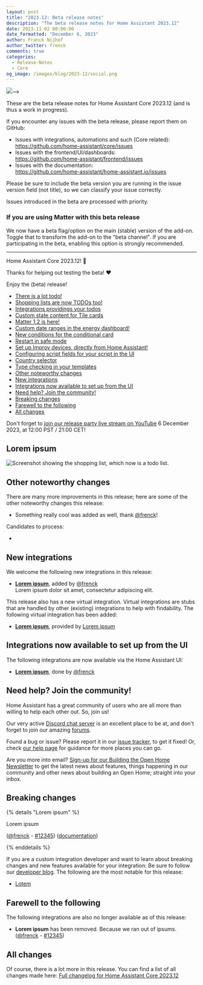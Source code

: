 ```yaml
---
layout: post
title: "2023.12: Beta release notes"
description: "The beta release notes for Home Assistant 2023.12"
date: 2023-11-02 00:00:00
date_formatted: "December 6, 2023"
author: Franck Nijhof
author_twitter: frenck
comments: true
categories:
  - Release-Notes
  - Core
og_image: /images/blog/2023-12/social.png
---
```


<a href='/integrations/#version/2023.12'><img src='/images/blog/2023-12/social.png' style='border: 0;box-shadow: none;'></a>-->

<!-- BELOW NEEDS TO BE REMOVED BEFORE THE RELEASE -->

These are the beta release notes for Home Assistant Core 2023.12 (and is thus a
work in progress).

If you encounter any issues with the beta release, please report them on GitHub:

- Issues with integrations, automations and such (Core related):<br>
  <https://github.com/home-assistant/core/issues>
- Issues with the frontend/UI/dashboards:<br>
  <https://github.com/home-assistant/frontend/issues>
- Issues with the documentation:<br>
  <https://github.com/home-assistant/home-assistant.io/issues>

Please be sure to include the beta version you are running in the issue
version field (not title), so we can classify your issue correctly.

Issues introduced in the beta are processed with priority.

### If you are using Matter with this beta release <!-- omit in toc -->

We now have a beta flag/option on the main (stable) version of the add-on.
Toggle that to transform the add-on to the "beta channel". If you are
participating in the beta, enabling this option is strongly recommended.

---

<!-- ABOVE NEEDS TO BE REMOVED BEFORE THE RELEASE -->

Home Assistant Core 2023.12! 🎉

Thanks for helping out testing the beta! ❤️

Enjoy the (beta) release!

<!--more-->

- [There is a lot todo!](#there-is-a-lot-todo)
- [Shopping lists are now TODOs too!](#shopping-lists-are-now-todos-too)
- [Integrations providings your todos](#integrations-providings-your-todos)
- [Custom state content for Tile cards](#custom-state-content-for-tile-cards)
- [Matter 1.2 is here!](#matter-12-is-here)
- [Custom date ranges in the energy dashboard!](#custom-date-ranges-in-the-energy-dashboard)
- [New conditions for the conditional card](#new-conditions-for-the-conditional-card)
- [Restart in safe mode](#restart-in-safe-mode)
- [Set up Improv devices, directly from Home Assistant!](#set-up-improv-devices-directly-from-home-assistant)
- [Configuring script fields for your script in the UI](#configuring-script-fields-for-your-script-in-the-ui)
- [Country selector](#country-selector)
- [Type checking in your templates](#type-checking-in-your-templates)
- [Other noteworthy changes](#other-noteworthy-changes)
- [New integrations](#new-integrations)
- [Integrations now available to set up from the UI](#integrations-now-available-to-set-up-from-the-ui)
- [Need help? Join the community!](#need-help-join-the-community)
- [Breaking changes](#breaking-changes)
- [Farewell to the following](#farewell-to-the-following)
- [All changes](#all-changes)

Don't forget to [join our release party live stream on YouTube](https://www.youtube.com/watch?v=#)
6 December 2023, at 12:00 PST / 21:00 CET!

<lite-youtube videoid="#" videotitle="Home Assistant 2023.12 Release Party"></lite-youtube>

## Lorem ipsum

<img class="no-shadow" src='/images/blog/2023-11/todo-shopping-list.png' alt='Screenshot showing the shopping list, which now is a todo list.'>

## Other noteworthy changes

There are many more improvements in this release; here are some of the other
noteworthy changes this release:

- Something really cool was added as well, thank [@frenck]!

[@frenck]: https://github.com/frenck


Candidates to process:

- 

## New integrations

We welcome the following new integrations in this release:

- **[Lorem ipsum]**, added by [@frenck]<br />
  Lorem ipsum dolor sit amet, consectetur adipiscing elit.

[@frenck]: https://github.com/frenck
[Lorem ipsum]: /integrations/lorem_ipsum

This release also has a new virtual integration. Virtual integrations are stubs that are handled by other (existing) integrations to help with findability. The following virtual integration has been added:

- **[Lorem ipsum]**, provided by [Lorem ipsum]

## Integrations now available to set up from the UI

The following integrations are now available via the Home Assistant UI:

- **[Lorem ipsum]**, done by [@frenck]

[@frenck]: https://github.com/frenck
[Lorem ipsum]: /integrations/lorem_ipsum

## Need help? Join the community!

Home Assistant has a great community of users who are all more than willing
to help each other out. So, join us!

Our very active [Discord chat server](/join-chat) is an excellent place to be
at, and don't forget to join our amazing [forums](https://community.home-assistant.io/).

Found a bug or issue? Please report it in our [issue tracker](https://github.com/home-assistant/core/issues),
to get it fixed! Or, check [our help page](/help) for guidance for more
places you can go.

Are you more into email? [Sign-up for our Building the Open Home Newsletter](/newsletter)
to get the latest news about features, things happening in our community and
other news about building an Open Home; straight into your inbox.

## Breaking changes

{% details "Lorem ipsum" %}

Lorem ipsum

([@frenck] - [#12345]) ([documentation](/integrations/lorem))

[@frenck]: https://github.com/frenck
[#12345]: https://github.com/home-assistant/core/pull/12345

{% enddetails %}

If you are a custom integration developer and want to learn about breaking
changes and new features available for your integration: Be sure to follow our
[developer blog][devblog]. The following are the most notable for this release:

- [Lotem](https://developers.home-assistant.io/blog/)

[devblog]: https://developers.home-assistant.io/blog/

## Farewell to the following

The following integrations are also no longer available as of this release:

- **Lorem ipsum** has been removed. Because we ran out of ipsums.
  ([@frenck] - [#12345])

[@frenck]: https://github.com/frenck
[#12345]: https://github.com/home-assistant/core/pull/12345

## All changes

Of course, there is a lot more in this release. You can find a list of
all changes made here: [Full changelog for Home Assistant Core 2023.12](/changelogs/core-2023.12)
